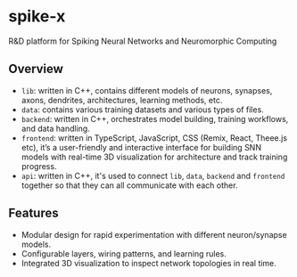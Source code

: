 # spike-x
R&D platform for Spiking Neural Networks and Neuromorphic Computing

## Overview
- `lib`: written in C++, contains different models of neurons, synapses, axons, dendrites, architectures, learning methods, etc.
- `data`: contains various training datasets and various types of files.
- `backend`: written in C++, orchestrates model building, training workflows, and data handling.  
- `frontend`: written in TypeScript, JavaScript, CSS (Remix, React, Theee.js etc), it’s a user-friendly and interactive interface for building SNN models with real-time 3D visualization for architecture and track training progress.
- `api`: written in C++, it's used to connect `lib`, `data`, `backend` and `frontend` together so that they can all communicate with each other.

## Features
- Modular design for rapid experimentation with different neuron/synapse models.  
- Configurable layers, wiring patterns, and learning rules.  
- Integrated 3D visualization to inspect network topologies in real time.
